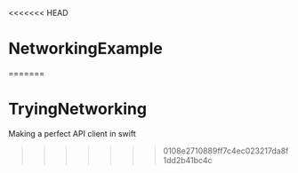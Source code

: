 <<<<<<< HEAD
# NetworkingExample
=======
# TryingNetworking
Making a perfect API client in swift
>>>>>>> 0108e2710889ff7c4ec023217da8f1dd2b41bc4c
